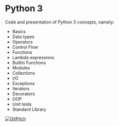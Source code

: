 # Python 3

Code and presentation of Python 3 concepts, namely:
* Basics
* Data types
* Operators
* Control Flow
* Functions
* Lambda expressions
* Builtin Functions
* Modules
* Collections
* I/O
* Exceptions
* Iterators
* Decorators
* OOP
* Unit tests
* Standard Library

[![GitPitch](https://gitpitch.com/assets/badge.svg)](https://gitpitch.com/Oscar-Oliveira/python3/master?grs=github&t=white)

